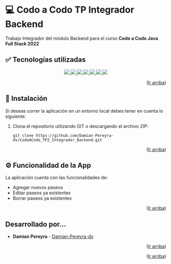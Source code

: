 <!-- TÍTULO Y DESCRIPCIÓN -->
  <a name="ir-arriba"></a>
  # 💻 Codo a Codo TP Integrador Backend

  Trabajo Integrador del módulo Backend para el curso **Codo a Codo Java Full Stack 2022**
 

<!-- TECNOLOGÍAS UTILIZADAS -->
  <a name="tecnologias"></a>
  ## ✅ Tecnologías utilizadas
  <p align="center">
    <a href="https://en.wikipedia.org/wiki/HTML5" target="_blank">
      <img src="https://img.shields.io/badge/html5-%23E34F26.svg?style=for-the-badge&logo=html5&logoColor=white">
    </a>
    <a href="https://www.w3schools.com/css/" target="_blank">
      <img src="https://img.shields.io/badge/css3-%231572B6.svg?style=for-the-badge&logo=css3&logoColor=white">
    </a>
    <a href="https://getbootstrap.com/" target="_blank">
      <img src="https://img.shields.io/badge/bootstrap-%23563D7C.svg?style=for-the-badge&logo=bootstrap&logoColor=white">
    </a>
    <a href="https://www.javascript.com/" target="_blank">
      <img src="https://img.shields.io/badge/javascript-%23323330.svg?style=for-the-badge&logo=javascript&logoColor=%23F7DF1E">
    </a>
    <a href="https://www.java.com/" target="_blank">
      <img src="https://img.shields.io/badge/java-%23ED8B00.svg?style=for-the-badge&logo=java&logoColor=white">
    </a>
    <a href="https://www.mysql.com/" target="_blank">
      <img src="https://img.shields.io/badge/mysql-%2300f.svg?style=for-the-badge&logo=mysql&logoColor=white">
    </a>
    <a href="https://github.com/" target="_blank">
      <img src="https://img.shields.io/badge/github-%23121011.svg?style=for-the-badge&logo=github&logoColor=white">
    </a>
   </p>
  <p align="right">(<a href="#ir-arriba">Ir arriba</a>)</p>

<!-- INSTALACIÓN -->
  <a name="instalacion"></a>
  ## 🔧 Instalación
  Si deseas correr la aplicación en un entorno local debes tener en cuenta lo siguiente: 
  1. Clona el repositorio utilizando GIT o descargando el archivo ZIP:

      `git clone https://github.com/Damian-Pereyra-dv/CodoACodo_TP2_Integrador_Backend.git`
  <p align="right">(<a href="#ir-arriba">Ir arriba</a>)</p>
  
<!-- FUNCIONALIDAD DE LA APP -->
  <a name="funcionalidad"></a>
  ## ⚙️ Funcionalidad de la App
  La aplicación cuenta con las funcionalidades de:
  <ul>
    <li>Agregar nuevos paseos</li>
    <li>Editar paseos ya existentes</li>
    <li>Borrar paseos ya existentes</li>
  </ul>
  <p align="right">(<a href="#ir-arriba">Ir arriba</a>)</p>

<!-- DESARROLLADO POR -->
  <a name="desarrollado"></a>
  ##  Desarrollado por...
  * **Damian Pereyra** - [Damian-Pereyra-dv](https://github.com/Damian-Pereyra-dv)
  
  <p align="right">(<a href="#ir-arriba">Ir arriba</a>)</p>
  


  <p align="right">(<a href="#ir-arriba">Ir arriba</a>)</p>
